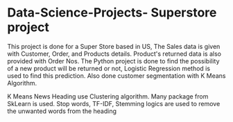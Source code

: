 # Data-Science-Projects- Superstore project
This project is done for a Super Store based in US, The Sales data is given with Customer, Order, and Products details. 
Product's returned data is also provided with Order Nos.
The Python project is done to find the possibility of a new product will be returned or not, Logistic Regression method is used to find this prediction.
Also done customer segmentation with K Means Algorithm.


K Means News Heading use Clustering algorithm. Many package from SkLearn is used. Stop words, TF-IDF, Stemming logics are used to remove the unwanted words from the heading
